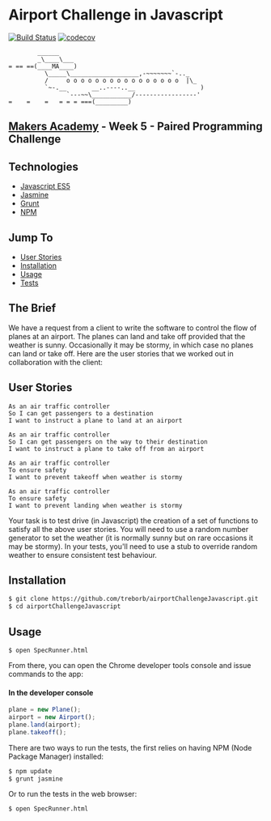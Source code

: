 # Airport Challenge in Javascript

[![Build Status](https://travis-ci.org/treborb/airportChallengeJavascript.svg?branch=master)](https://travis-ci.org/treborb/airportChallengeJavascript)
[![codecov](https://codecov.io/gh/treborb/airportChallengeJavascript/branch/master/graph/badge.svg)](https://codecov.io/gh/treborb/airportChallengeJavascript)

```
        ______
        _\____\___
= == ==(____MA____)
          \_____\___________________,-~~~~~~~`-.._
          /     o o o o o o o o o o o o o o o o  |\_
          `~-.__       __..----..__                  )
                `---~~\___________/-----------------'
=    =    =   = = = ===(_________)

```

## [Makers Academy](http://www.makersacademy.com) - Week 5 - Paired Programming Challenge

## Technologies
* [Javascript ES5](https://www.javascript.com/)
* [Jasmine](https://jasmine.github.io/)
* [Grunt](https://gruntjs.com/)
* [NPM](https://www.npmjs.com/)


## Jump To
* [User Stories](#user-stories)
* [Installation](#install)
* [Usage](#usage)
* [Tests](#tests)

## The Brief

We have a request from a client to write the software to control the flow of planes at an airport. The planes can land and take off provided that the weather is sunny. Occasionally it may be stormy, in which case no planes can land or take off.  Here are the user stories that we worked out in collaboration with the client:

## <a name="user-stories">User Stories</a>
```
As an air traffic controller
So I can get passengers to a destination
I want to instruct a plane to land at an airport

As an air traffic controller
So I can get passengers on the way to their destination
I want to instruct a plane to take off from an airport

As an air traffic controller
To ensure safety
I want to prevent takeoff when weather is stormy

As an air traffic controller
To ensure safety
I want to prevent landing when weather is stormy
```

Your task is to test drive (in Javascript) the creation of a set of functions to satisfy all the above user stories. You will need to use a random number generator to set the weather (it is normally sunny but on rare occasions it may be stormy). In your tests, you'll need to use a stub to override random weather to ensure consistent test behaviour.

## <a name="install">Installation</a>

```sh
$ git clone https://github.com/treborb/airportChallengeJavascript.git
$ cd airportChallengeJavascript
```

## <a name="usage">Usage</a>

```
$ open SpecRunner.html
```

From there, you can open the Chrome developer tools console and issue commands to the app:

#### In the developer console
```javascript
plane = new Plane();
airport = new Airport();
plane.land(airport);
plane.takeoff();
```

There are two ways to run the tests, the first relies on having NPM (Node Package Manager) installed:

```sh
$ npm update
$ grunt jasmine
```

Or to run the tests in the web browser:

```sh
$ open SpecRunner.html
```
